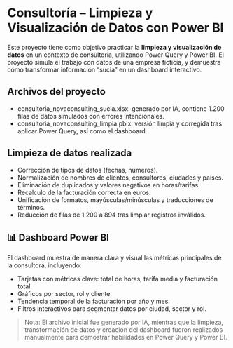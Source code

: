 # Consultoría – Limpieza y Visualización de Datos con Power BI

Este proyecto tiene como objetivo practicar la **limpieza y visualización de datos** en un contexto de consultoría, utilizando Power Query y Power BI. El proyecto simula el trabajo con datos de una empresa ficticia, y demuestra cómo transformar información “sucia” en un dashboard interactivo.

## Archivos del proyecto

- consultoria_novaconsulting_sucia.xlsx: generado por IA, contiene 1.200 filas de datos simulados con errores intencionales.
- consultoria_novaconsulting_limpia.pbix: versión limpia y corregida tras aplicar Power Query, así como el dashboard.

## Limpieza de datos realizada

- Corrección de tipos de datos (fechas, números).  
- Normalización de nombres de clientes, consultores, ciudades y países.  
- Eliminación de duplicados y valores negativos en horas/tarifas.  
- Recalculo de la facturación correcta en euros.  
- Unificación de formatos, mayúsculas/minúsculas y traducciones de términos.  
- Reducción de filas de 1.200 a 894 tras limpiar registros inválidos.

## 📊 Dashboard Power BI

El dashboard muestra de manera clara y visual las métricas principales de la consultora, incluyendo:

- Tarjetas con métricas clave: total de horas, tarifa media y facturación total.  
- Gráficos por sector, rol y cliente.  
- Tendencia temporal de la facturación por año y mes.  
- Filtros interactivos para segmentar datos por ciudad, sector y rol.


> Nota: El archivo inicial fue generado por IA, mientras que la limpieza, transformación de datos y creación del dashboard fueron realizados manualmente para demostrar habilidades en Power Query y Power BI.

